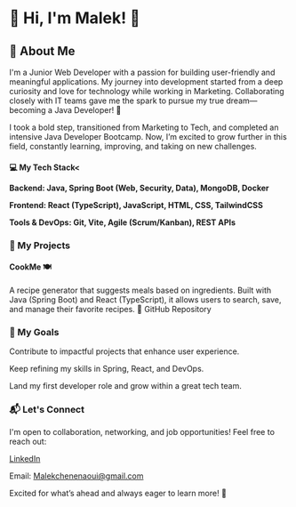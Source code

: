 <h1> 👋 Hi, I'm Malek! 👋</h1>

<h2>🌟 About Me</h2>

<p>I'm a Junior Web Developer with a passion for building user-friendly and meaningful applications. My journey into development started from a deep curiosity and love for technology while working in Marketing. Collaborating closely with IT teams gave me the spark to pursue my true dream—becoming a Java Developer! 🚀</p>

<p>I took a bold step, transitioned from Marketing to Tech, and completed an intensive Java Developer Bootcamp. Now, I’m excited to grow further in this field, constantly learning, improving, and taking on new challenges.</p>

<h4>💻 My Tech Stack<

<Strong>Backend: Java, Spring Boot (Web, Security, Data), MongoDB, Docker</Strong>

<Strong>Frontend: React (TypeScript), JavaScript, HTML, CSS, TailwindCSS</Strong>

<Strong>Tools & DevOps: Git, Vite, Agile (Scrum/Kanban), REST APIs</Strong>

<h3>🚀 My Projects</h3>

<h4>CookMe 🍽️</h4>

<p>A recipe generator that suggests meals based on ingredients. Built with Java (Spring Boot) and React (TypeScript), it allows users to search, save, and manage their favorite recipes.
🔗 GitHub Repository</p>

<h3>🎯 My Goals</h3>

Contribute to impactful projects that enhance user experience.

Keep refining my skills in Spring, React, and DevOps.

Land my first developer role and grow within a great tech team.

<h3>📬 Let's Connect</h3>

<p>I'm open to collaboration, networking, and job opportunities! Feel free to reach out:</p>

<a href="www.linkedin.com/in/malek-chenennaoui-073269161">LinkedIn</a>

Email: Malekchenenaoui@gmail.com

Excited for what’s ahead and always eager to learn more! 🚀


